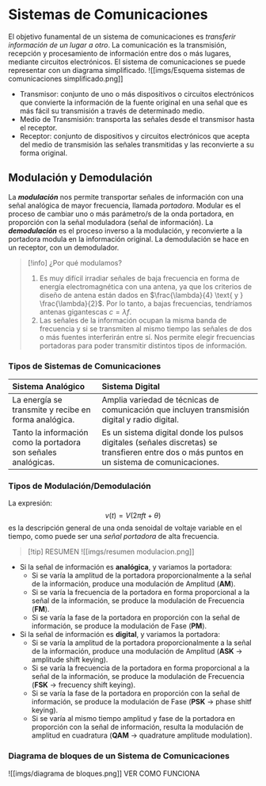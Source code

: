 # Sistemas de Comunicaciones
El objetivo funamental de un sistema de comunicaciones es *transferir información de un lugar a otro*.
La comunicación es la transmisión, recepción y procesamiento de información entre dos o más lugares, mediante circuitos electrónicos.
El sistema de comunicaciones se puede representar con un diagrama simplificado.
![[imgs/Esquema sistemas de comunicaciones simplificado.png]]
- Transmisor: conjunto de uno o más dispositivos o circuitos electrónicos que convierte la información de la fuente original en una señal que es más fácil su transmisión a través de determinado medio.
- Medio de Transmisión: transporta las señales desde el transmisor hasta el receptor.
- Receptor: conjunto de dispositivos y circuitos electrónicos que acepta del medio de transmisión las señales transmitidas y las reconvierte a su forma original.
## Modulación y Demodulación
La ***modulación*** nos permite transportar señales de información con una señal analógica de mayor frecuencia, llamada *portadora*. Modular es el proceso de cambiar uno o más parámetro/s de la onda portadora, en proporción con la señal moduladora (señal de información).
La ***demodulación*** es el proceso inverso a la modulación, y reconvierte a la portadora modula en la información original. La demodulación se hace en un receptor, con un demodulador.

> [!info] ¿Por qué modulamos?
> 1. Es muy difícil irradiar señales de baja frecuencia en forma de energía electromagnética con una antena, ya que los criterios de diseño de antena están dados en $\frac{\lambda}{4} \text{ y } \frac{\lambda}{2}$. Por lo tanto, a bajas frecuencias, tendríamos antenas gigantescas $c= \lambda f$.
> 3. Las señales de la información ocupan la misma banda de frecuencia y si se transmiten al mismo tiempo las señales de dos o más fuentes interferirán entre sí. Nos permite elegir frecuencias portadoras para poder transmitir distintos tipos de información.
### Tipos de Sistemas de Comunicaciones
| Sistema Analógico                                              | Sistema Digital                                                                                                                             |
| :------------------------------------------------------------- | :------------------------------------------------------------------------------------------------------------------------------------------ |
| La energía se transmite y recibe en forma analógica.           | Amplia variedad de técnicas de comunicación que incluyen transmisión digital y radio digital.                                               |
| Tanto la información como la portadora son señales analógicas. | Es un sistema digital donde los pulsos digitales (señales discretas) se transfieren entre dos o más puntos en un sistema de comunicaciones. |
### Tipos de Modulación/Demodulación
La expresión:
$$v(t) = V(2 \pi ft+\theta)$$
es la descripción general de una onda senoidal de voltaje variable en el tiempo, como puede ser una *señal portadora* de alta frecuencia.
> [!tip] RESUMEN
>  ![[imgs/resumen modulacion.png]]
- Si la señal de información es **analógica**, y variamos la portadora:
	- Si se varía la amplitud de la portadora proporcionalmente a la señal de la información, produce una modulación de Amplitud (**AM**).
	- Si se varía la frecuencia de la portadora en forma proporcional a la señal de la información, se produce la modulación de Frecuencia (**FM**).
	- Si se varía la fase de la portadora en proporción con la señal de información, se produce la modulación de Fase (**PM**).
- Si la señal de información es **digital**, y variamos la portadora:
	- Si se varía la amplitud de la portadora proporcionalmente a la señal de la información, produce una modulación de Amplitud (**ASK** -> amplitude shift keying).
	- Si se varía la frecuencia de la portadora en forma proporcional a la señal de la información, se produce la modulación de Frecuencia (**FSK** -> frecuency shift keying).
	- Si se varía la fase de la portadora en proporción con la señal de información, se produce la modulación de Fase (**PSK** -> phase shitf keying).
	- Si se varía al mismo tiempo amplitud y fase de la portadora en proporción con la señal de información, resulta la modulación de amplitud en cuadratura (**QAM** -> quadrature amplitude modulation).
### Diagrama de bloques de un Sistema de Comunicaciones
![[imgs/diagrama de bloques.png]]
VER COMO FUNCIONA
